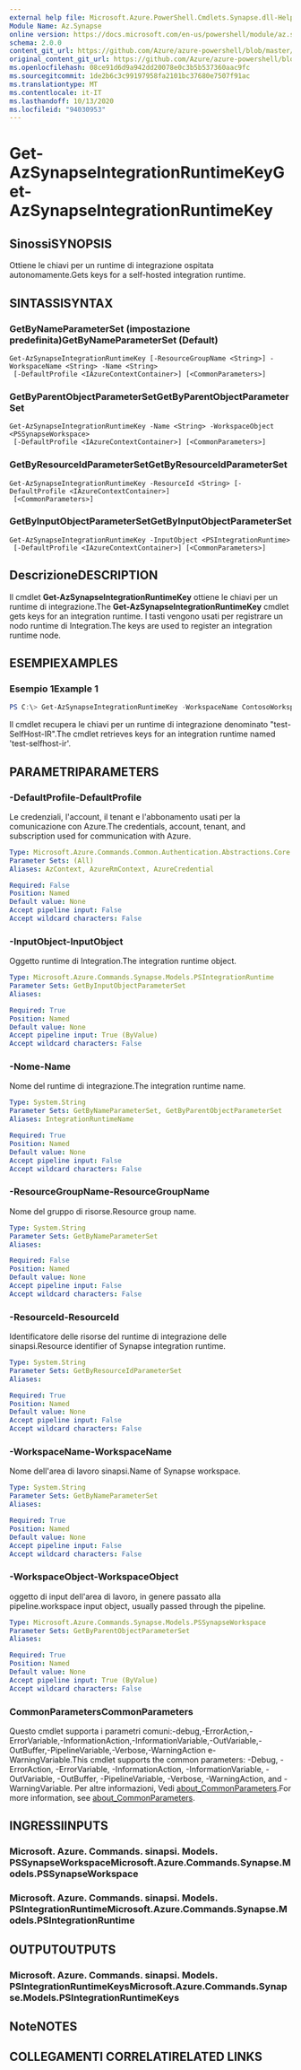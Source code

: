 ```yaml
---
external help file: Microsoft.Azure.PowerShell.Cmdlets.Synapse.dll-Help.xml
Module Name: Az.Synapse
online version: https://docs.microsoft.com/en-us/powershell/module/az.synapse/get-azsynapseintegrationruntimekey
schema: 2.0.0
content_git_url: https://github.com/Azure/azure-powershell/blob/master/src/Synapse/Synapse/help/Get-AzSynapseIntegrationRuntimeKey.md
original_content_git_url: https://github.com/Azure/azure-powershell/blob/master/src/Synapse/Synapse/help/Get-AzSynapseIntegrationRuntimeKey.md
ms.openlocfilehash: 08ce91d6d9a942dd20078e0c3b5b537360aac9fc
ms.sourcegitcommit: 1de2b6c3c99197958fa2101bc37680e7507f91ac
ms.translationtype: MT
ms.contentlocale: it-IT
ms.lasthandoff: 10/13/2020
ms.locfileid: "94030953"
---
```

# <span data-ttu-id="1bf86-101">Get-AzSynapseIntegrationRuntimeKey</span><span class="sxs-lookup"><span data-stu-id="1bf86-101">Get-AzSynapseIntegrationRuntimeKey</span></span>

## <span data-ttu-id="1bf86-102">Sinossi</span><span class="sxs-lookup"><span data-stu-id="1bf86-102">SYNOPSIS</span></span>
<span data-ttu-id="1bf86-103">Ottiene le chiavi per un runtime di integrazione ospitata autonomamente.</span><span class="sxs-lookup"><span data-stu-id="1bf86-103">Gets keys for a self-hosted integration runtime.</span></span>

## <span data-ttu-id="1bf86-104">SINTASSI</span><span class="sxs-lookup"><span data-stu-id="1bf86-104">SYNTAX</span></span>

### <span data-ttu-id="1bf86-105">GetByNameParameterSet (impostazione predefinita)</span><span class="sxs-lookup"><span data-stu-id="1bf86-105">GetByNameParameterSet (Default)</span></span>
```
Get-AzSynapseIntegrationRuntimeKey [-ResourceGroupName <String>] -WorkspaceName <String> -Name <String>
 [-DefaultProfile <IAzureContextContainer>] [<CommonParameters>]
```

### <span data-ttu-id="1bf86-106">GetByParentObjectParameterSet</span><span class="sxs-lookup"><span data-stu-id="1bf86-106">GetByParentObjectParameterSet</span></span>
```
Get-AzSynapseIntegrationRuntimeKey -Name <String> -WorkspaceObject <PSSynapseWorkspace>
 [-DefaultProfile <IAzureContextContainer>] [<CommonParameters>]
```

### <span data-ttu-id="1bf86-107">GetByResourceIdParameterSet</span><span class="sxs-lookup"><span data-stu-id="1bf86-107">GetByResourceIdParameterSet</span></span>
```
Get-AzSynapseIntegrationRuntimeKey -ResourceId <String> [-DefaultProfile <IAzureContextContainer>]
 [<CommonParameters>]
```

### <span data-ttu-id="1bf86-108">GetByInputObjectParameterSet</span><span class="sxs-lookup"><span data-stu-id="1bf86-108">GetByInputObjectParameterSet</span></span>
```
Get-AzSynapseIntegrationRuntimeKey -InputObject <PSIntegrationRuntime>
 [-DefaultProfile <IAzureContextContainer>] [<CommonParameters>]
```

## <span data-ttu-id="1bf86-109">Descrizione</span><span class="sxs-lookup"><span data-stu-id="1bf86-109">DESCRIPTION</span></span>
<span data-ttu-id="1bf86-110">Il cmdlet **Get-AzSynapseIntegrationRuntimeKey** ottiene le chiavi per un runtime di integrazione.</span><span class="sxs-lookup"><span data-stu-id="1bf86-110">The **Get-AzSynapseIntegrationRuntimeKey** cmdlet gets keys for an integration runtime.</span></span> <span data-ttu-id="1bf86-111">I tasti vengono usati per registrare un nodo runtime di Integration.</span><span class="sxs-lookup"><span data-stu-id="1bf86-111">The keys are used to register an integration runtime node.</span></span>

## <span data-ttu-id="1bf86-112">ESEMPI</span><span class="sxs-lookup"><span data-stu-id="1bf86-112">EXAMPLES</span></span>

### <span data-ttu-id="1bf86-113">Esempio 1</span><span class="sxs-lookup"><span data-stu-id="1bf86-113">Example 1</span></span>
```powershell
PS C:\> Get-AzSynapseIntegrationRuntimeKey -WorkspaceName ContosoWorkspace -Name 'test-selfhost-ir'
```

<span data-ttu-id="1bf86-114">Il cmdlet recupera le chiavi per un runtime di integrazione denominato "test-SelfHost-IR".</span><span class="sxs-lookup"><span data-stu-id="1bf86-114">The cmdlet retrieves keys for an integration runtime named 'test-selfhost-ir'.</span></span>

## <span data-ttu-id="1bf86-115">PARAMETRI</span><span class="sxs-lookup"><span data-stu-id="1bf86-115">PARAMETERS</span></span>

### <span data-ttu-id="1bf86-116">-DefaultProfile</span><span class="sxs-lookup"><span data-stu-id="1bf86-116">-DefaultProfile</span></span>
<span data-ttu-id="1bf86-117">Le credenziali, l'account, il tenant e l'abbonamento usati per la comunicazione con Azure.</span><span class="sxs-lookup"><span data-stu-id="1bf86-117">The credentials, account, tenant, and subscription used for communication with Azure.</span></span>

```yaml
Type: Microsoft.Azure.Commands.Common.Authentication.Abstractions.Core.IAzureContextContainer
Parameter Sets: (All)
Aliases: AzContext, AzureRmContext, AzureCredential

Required: False
Position: Named
Default value: None
Accept pipeline input: False
Accept wildcard characters: False
```

### <span data-ttu-id="1bf86-118">-InputObject</span><span class="sxs-lookup"><span data-stu-id="1bf86-118">-InputObject</span></span>
<span data-ttu-id="1bf86-119">Oggetto runtime di Integration.</span><span class="sxs-lookup"><span data-stu-id="1bf86-119">The integration runtime object.</span></span>

```yaml
Type: Microsoft.Azure.Commands.Synapse.Models.PSIntegrationRuntime
Parameter Sets: GetByInputObjectParameterSet
Aliases:

Required: True
Position: Named
Default value: None
Accept pipeline input: True (ByValue)
Accept wildcard characters: False
```

### <span data-ttu-id="1bf86-120">-Nome</span><span class="sxs-lookup"><span data-stu-id="1bf86-120">-Name</span></span>
<span data-ttu-id="1bf86-121">Nome del runtime di integrazione.</span><span class="sxs-lookup"><span data-stu-id="1bf86-121">The integration runtime name.</span></span>

```yaml
Type: System.String
Parameter Sets: GetByNameParameterSet, GetByParentObjectParameterSet
Aliases: IntegrationRuntimeName

Required: True
Position: Named
Default value: None
Accept pipeline input: False
Accept wildcard characters: False
```

### <span data-ttu-id="1bf86-122">-ResourceGroupName</span><span class="sxs-lookup"><span data-stu-id="1bf86-122">-ResourceGroupName</span></span>
<span data-ttu-id="1bf86-123">Nome del gruppo di risorse.</span><span class="sxs-lookup"><span data-stu-id="1bf86-123">Resource group name.</span></span>

```yaml
Type: System.String
Parameter Sets: GetByNameParameterSet
Aliases:

Required: False
Position: Named
Default value: None
Accept pipeline input: False
Accept wildcard characters: False
```

### <span data-ttu-id="1bf86-124">-ResourceId</span><span class="sxs-lookup"><span data-stu-id="1bf86-124">-ResourceId</span></span>
<span data-ttu-id="1bf86-125">Identificatore delle risorse del runtime di integrazione delle sinapsi.</span><span class="sxs-lookup"><span data-stu-id="1bf86-125">Resource identifier of Synapse integration runtime.</span></span>

```yaml
Type: System.String
Parameter Sets: GetByResourceIdParameterSet
Aliases:

Required: True
Position: Named
Default value: None
Accept pipeline input: False
Accept wildcard characters: False
```

### <span data-ttu-id="1bf86-126">-WorkspaceName</span><span class="sxs-lookup"><span data-stu-id="1bf86-126">-WorkspaceName</span></span>
<span data-ttu-id="1bf86-127">Nome dell'area di lavoro sinapsi.</span><span class="sxs-lookup"><span data-stu-id="1bf86-127">Name of Synapse workspace.</span></span>

```yaml
Type: System.String
Parameter Sets: GetByNameParameterSet
Aliases:

Required: True
Position: Named
Default value: None
Accept pipeline input: False
Accept wildcard characters: False
```

### <span data-ttu-id="1bf86-128">-WorkspaceObject</span><span class="sxs-lookup"><span data-stu-id="1bf86-128">-WorkspaceObject</span></span>
<span data-ttu-id="1bf86-129">oggetto di input dell'area di lavoro, in genere passato alla pipeline.</span><span class="sxs-lookup"><span data-stu-id="1bf86-129">workspace input object, usually passed through the pipeline.</span></span>

```yaml
Type: Microsoft.Azure.Commands.Synapse.Models.PSSynapseWorkspace
Parameter Sets: GetByParentObjectParameterSet
Aliases:

Required: True
Position: Named
Default value: None
Accept pipeline input: True (ByValue)
Accept wildcard characters: False
```

### <span data-ttu-id="1bf86-130">CommonParameters</span><span class="sxs-lookup"><span data-stu-id="1bf86-130">CommonParameters</span></span>
<span data-ttu-id="1bf86-131">Questo cmdlet supporta i parametri comuni:-debug,-ErrorAction,-ErrorVariable,-InformationAction,-InformationVariable,-OutVariable,-OutBuffer,-PipelineVariable,-Verbose,-WarningAction e-WarningVariable.</span><span class="sxs-lookup"><span data-stu-id="1bf86-131">This cmdlet supports the common parameters: -Debug, -ErrorAction, -ErrorVariable, -InformationAction, -InformationVariable, -OutVariable, -OutBuffer, -PipelineVariable, -Verbose, -WarningAction, and -WarningVariable.</span></span> <span data-ttu-id="1bf86-132">Per altre informazioni, Vedi [about_CommonParameters](http://go.microsoft.com/fwlink/?LinkID=113216).</span><span class="sxs-lookup"><span data-stu-id="1bf86-132">For more information, see [about_CommonParameters](http://go.microsoft.com/fwlink/?LinkID=113216).</span></span>

## <span data-ttu-id="1bf86-133">INGRESSI</span><span class="sxs-lookup"><span data-stu-id="1bf86-133">INPUTS</span></span>

### <span data-ttu-id="1bf86-134">Microsoft. Azure. Commands. sinapsi. Models. PSSynapseWorkspace</span><span class="sxs-lookup"><span data-stu-id="1bf86-134">Microsoft.Azure.Commands.Synapse.Models.PSSynapseWorkspace</span></span>

### <span data-ttu-id="1bf86-135">Microsoft. Azure. Commands. sinapsi. Models. PSIntegrationRuntime</span><span class="sxs-lookup"><span data-stu-id="1bf86-135">Microsoft.Azure.Commands.Synapse.Models.PSIntegrationRuntime</span></span>

## <span data-ttu-id="1bf86-136">OUTPUT</span><span class="sxs-lookup"><span data-stu-id="1bf86-136">OUTPUTS</span></span>

### <span data-ttu-id="1bf86-137">Microsoft. Azure. Commands. sinapsi. Models. PSIntegrationRuntimeKeys</span><span class="sxs-lookup"><span data-stu-id="1bf86-137">Microsoft.Azure.Commands.Synapse.Models.PSIntegrationRuntimeKeys</span></span>

## <span data-ttu-id="1bf86-138">Note</span><span class="sxs-lookup"><span data-stu-id="1bf86-138">NOTES</span></span>

## <span data-ttu-id="1bf86-139">COLLEGAMENTI CORRELATI</span><span class="sxs-lookup"><span data-stu-id="1bf86-139">RELATED LINKS</span></span>
